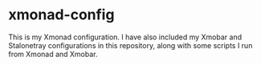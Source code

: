 # xmonad-config
This is my Xmonad configuration. I have also included my Xmobar and Stalonetray configurations in this repository, along with some scripts I run from Xmonad and Xmobar.
